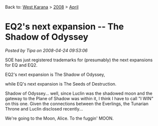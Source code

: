 Back to: [West Karana](/posts/westkarana.md) > [2008](/posts/2008/westkarana.md) > [April](./westkarana.md)
# EQ2's next expansion -- The Shadow of Odyssey

*Posted by Tipa on 2008-04-24 09:53:06*

SOE has just registered trademarks for (presumably) the next expansions for EQ and EQ2.

EQ2's next expansion is The Shadow of Odyssey,

while EQ's next expansion is The Seeds of Destruction.

Shadow of Odyssey... well, since Luclin was the shadowed moon and the gateway to the Plane of Shadow was within it, I think I have to call "I WIN" on this one. Given the connections between the Everlings, the Tunarian Throne and Luclin disclosed recently...

We're going to the Moon, Alice. To the fuggin' MOON.


